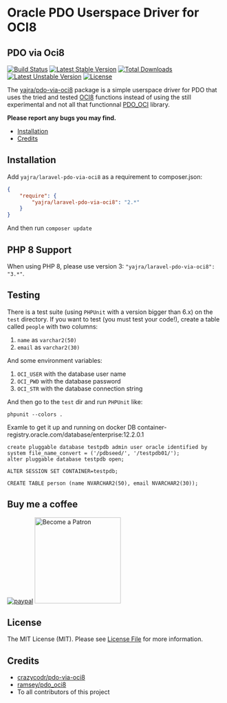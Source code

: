 # Oracle PDO Userspace Driver for OCI8

## PDO via Oci8

[![Build Status](https://img.shields.io/travis/yajra/pdo-via-oci8.svg)](https://travis-ci.org/yajra/pdo-via-oci8)
[![Latest Stable Version](https://poser.pugx.org/yajra/laravel-pdo-via-oci8/v/stable)](https://packagist.org/packages/yajra/laravel-pdo-via-oci8)
[![Total Downloads](https://poser.pugx.org/yajra/laravel-pdo-via-oci8/downloads)](https://packagist.org/packages/yajra/laravel-pdo-via-oci8)
[![Latest Unstable Version](https://poser.pugx.org/yajra/laravel-pdo-via-oci8/v/unstable)](https://packagist.org/packages/yajra/laravel-pdo-via-oci8)
[![License](https://img.shields.io/badge/license-MIT-blue.svg)](LICENSE.md)


The [yajra/pdo-via-oci8](https://github.com/yajra/pdo-via-oci8) package is a simple userspace driver for PDO that uses the tried and
tested [OCI8](http://php.net/oci8) functions instead of using the still experimental and not all that functionnal
[PDO_OCI](http://www.php.net/manual/en/ref.pdo-oci.php) library.

**Please report any bugs you may find.**

- [Installation](#installation)
- [Credits](#credits)

## Installation

Add `yajra/laravel-pdo-via-oci8` as a requirement to composer.json:

```json
{
    "require": {
        "yajra/laravel-pdo-via-oci8": "2.*"
    }
}
```
And then run `composer update`

## PHP 8 Support

When using PHP 8, please use version 3: `"yajra/laravel-pdo-via-oci8": "3.*"`.

## Testing

There is a test suite (using `PHPUnit` with a version bigger than 6.x) on the `test` directory. If you want to
test (you must test your code!), create a table called `people` with two
columns:

1. `name` as `varchar2(50)`
2. `email` as `varchar2(30)`

And some environment variables:

1. `OCI_USER` with the database user name
2. `OCI_PWD` with the database password
3. `OCI_STR` with the database connection string

And then go to the `test` dir and run `PHPUnit` like:

```
phpunit --colors .
```
Examle to get it up and running on docker DB container-registry.oracle.com/database/enterprise:12.2.0.1

    create pluggable database testpdb admin user oracle identified by system file_name_convert = ('/pdbseed/', '/testpdb01/');
    alter pluggable database testpdb open;

    ALTER SESSION SET CONTAINER=testpdb;

    CREATE TABLE person (name NVARCHAR2(50), email NVARCHAR2(30));

## Buy me a coffee
[![paypal](https://www.paypalobjects.com/en_US/i/btn/btn_donateCC_LG.gif)](https://www.paypal.me/yajra)
<a href='https://www.patreon.com/bePatron?u=4521203'><img alt='Become a Patron' src='https://s3.amazonaws.com/patreon_public_assets/toolbox/patreon.png' border='0' width='200px' ></a>

## License

The MIT License (MIT). Please see [License File](LICENSE.md) for more information.

## Credits

- [crazycodr/pdo-via-oci8](https://github.com/crazycodr/pdo-via-oci8)
- [ramsey/pdo_oci8](https://github.com/ramsey/pdo_oci8)
- To all contributors of this project
